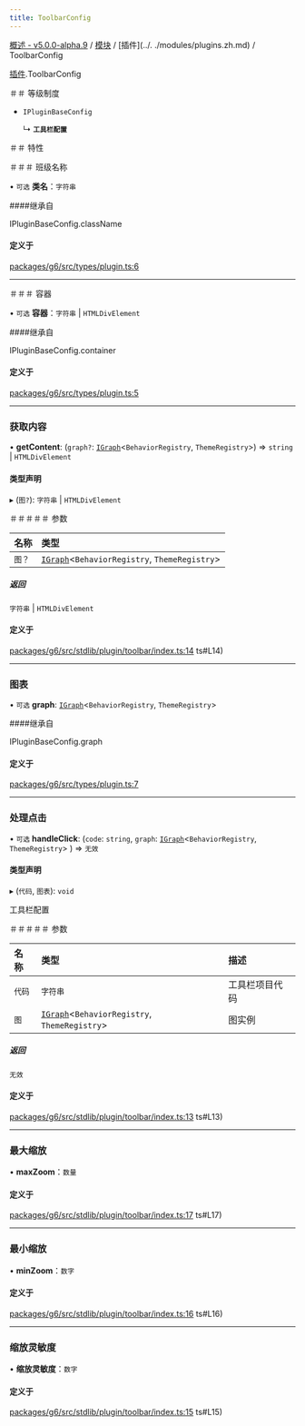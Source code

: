 ```yaml
---
title: ToolbarConfig
---
```


[概述 - v5.0.0-alpha.9](../../README.zh.md) / [模块](../../modules.zh.md) / [插件](../. ./modules/plugins.zh.md) / ToolbarConfig 

 [插件](../../modules/plugins.zh.md).ToolbarConfig 

 ＃＃ 等级制度 

 - `IPluginBaseConfig` 

   ↳ **`工具栏配置`** 

 ＃＃ 特性 

 ＃＃＃ 班级名称 

 • `可选` **类名**：`字符串` 

 ####继承自 

 IPluginBaseConfig.className 

 #### 定义于 

 [packages/g6/src/types/plugin.ts:6](https://github.com/antvis/G6/blob/60905f4c6c/packages/g6/src/types/plugin.ts#L6) 

 ___ 

 ＃＃＃ 容器 

 • `可选` **容器**：`字符串` \| `HTMLDivElement` 

 ####继承自 

 IPluginBaseConfig.container 

 #### 定义于 

 [packages/g6/src/types/plugin.ts:5](https://github.com/antvis/G6/blob/60905f4c6c/packages/g6/src/types/plugin.ts#L5) 

 ___ 

 ### 获取内容 

 • **getContent**: (`graph?`: [`IGraph`](../graph/IGraph.zh.md)<`BehaviorRegistry`, `ThemeRegistry`\>) => `string` \| `HTMLDivElement` 

 #### 类型声明 

 ▸ (`图?`): `字符串` \| `HTMLDivElement` 

 ＃＃＃＃＃ 参数 

 | 名称 | 类型 | 
 | :------ | :------ | 
 | `图？` | [`IGraph`](../graph/IGraph.zh.md)<`BehaviorRegistry`, `ThemeRegistry`\> | 

 ##### 返回 

 `字符串` \| `HTMLDivElement` 

 #### 定义于 

 [packages/g6/src/stdlib/plugin/toolbar/index.ts:14](https://github.com/antvis/G6/blob/60905f4c6c/packages/g6/src/stdlib/plugin/toolbar/index.ts) ts#L14) 

 ___ 

 ### 图表 

 • `可选` **graph**: [`IGraph`](../graph/IGraph.zh.md)<`BehaviorRegistry`, `ThemeRegistry`\> 

 ####继承自 

 IPluginBaseConfig.graph 

 #### 定义于 

 [packages/g6/src/types/plugin.ts:7](https://github.com/antvis/G6/blob/60905f4c6c/packages/g6/src/types/plugin.ts#L7) 

 ___ 

 ### 处理点击 

 • `可选` **handleClick**: (`code`: `string`, `graph`: [`IGraph`](../graph/IGraph.zh.md)<`BehaviorRegistry`, `ThemeRegistry`\> ) => `无效` 

 #### 类型声明 

 ▸ (`代码`, `图表`): `void` 

 工具栏配置 

 ＃＃＃＃＃ 参数 

 | 名称 | 类型 | 描述 | 
 | :------ | :------ | :------ | 
 | `代码` | `字符串` | 工具栏项目代码| 
 | `图` | [`IGraph`](../graph/IGraph.zh.md)<`BehaviorRegistry`, `ThemeRegistry`\> | 图实例| 

 ##### 返回 

 `无效` 

 #### 定义于 

 [packages/g6/src/stdlib/plugin/toolbar/index.ts:13](https://github.com/antvis/G6/blob/60905f4c6c/packages/g6/src/stdlib/plugin/toolbar/index.ts) ts#L13) 

 ___ 

 ### 最大缩放 

 • **maxZoom**：`数量` 

 #### 定义于 

 [packages/g6/src/stdlib/plugin/toolbar/index.ts:17](https://github.com/antvis/G6/blob/60905f4c6c/packages/g6/src/stdlib/plugin/toolbar/index.ts) ts#L17) 

 ___ 

 ### 最小缩放 

 • **minZoom**：`数字` 

 #### 定义于 

 [packages/g6/src/stdlib/plugin/toolbar/index.ts:16](https://github.com/antvis/G6/blob/60905f4c6c/packages/g6/src/stdlib/plugin/toolbar/index.ts) ts#L16) 

 ___ 

 ### 缩放灵敏度 

 • **缩放灵敏度**：`数字` 

 #### 定义于 

 [packages/g6/src/stdlib/plugin/toolbar/index.ts:15](https://github.com/antvis/G6/blob/60905f4c6c/packages/g6/src/stdlib/plugin/toolbar/index.ts) ts#L15)